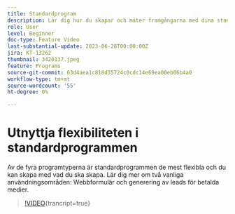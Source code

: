 ```yaml
---
title: Standardprogram
description: Lär dig hur du skapar och mäter framgångarna med dina standardprogram.
role: User
level: Beginner
doc-type: Feature Video
last-substantial-update: 2023-06-28T00:00:00Z
jira: KT-13262
thumbnail: 3420137.jpeg
feature: Programs
source-git-commit: 63d4aea1c818d35724c0cdc14e69ea00eb06b4a0
workflow-type: tm+mt
source-wordcount: '55'
ht-degree: 0%

---
```



# Utnyttja flexibiliteten i standardprogrammen


Av de fyra programtyperna är standardprogrammen de mest flexibla och du kan skapa med vad du ska skapa.
Lär dig mer om två vanliga användningsområden: Webbformulär och generering av leads för betalda medier.

>[!VIDEO](https://video.tv.adobe.com/v/3420137?learn=on){trancript=true}

